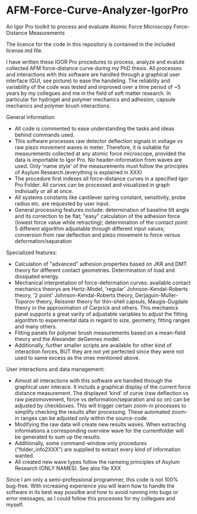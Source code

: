 # AFM-Force-Curve-Analyzer-IgorPro
An Igor Pro toolkit to process and evaluate Atomic Force Microscopy Force-Distance Measurements

The licence for the code in this repository is contained in the included license.md file.

I have written these IGOR Pro procedures to process, analyze and evalute collected AFM force-distance curve during my PhD thesis. All processes and interactions with this software are handled through a graphical user interface (GUI, see picture) to ease the handeling. The reliablity and variability of the code was tested and improved over a time period of ~5 years by my collegues and me in the field of soft matter research. In particular for hydrogel and polymer mechanics and adhesion, capsule mechanics and polymer brush interactions.

General information:
- All code is commented to ease understanding the tasks and ideas behind commands used.
- This software processes raw detector deflection signals in voltage vs raw piezo movement waves in meter. Therefore, it is suitable for measurements collected at any atomic force microscope, provided the data is importable to Igor Pro. No header-information from waves are used. Only 'name style' of the measurements must follow the principles of Asylum Research.(everything is explained in XXX)
- The procedure first indexes all force-distance curves in a specified Igor Pro Folder. All curves can be processed and visualizied in graph indiviually or all at once.
- All systems constants like cantilever spring constant, sensitivity, probe radius etc. are requested by user input.
- General processing features include: determination of baseline tilt angle and its correction to be flat; "easy" calculation of the adhesion force (lowest force value while retracting); determination of the contact point: 5 different algorithm adjustable through different input values; conversion from raw deflection and piezo movement to force versus deformation/separation

Specialized features: 
- Calculation of "advanced" adhesion properties based on JKR and DMT theory for different contact geometries. Determination of        load and dissipated energy.
- Mechanical interpretation of force-deformation curves: available contact mechanics theorys are Hertz-Model, 'regular' Johnson-Kendal-Roberts theory, '2 point' Johnson-Kendal-Roberts theory, Derjaguin-Muller-Toporov theory, Reissner theory for thin-shell capsuls, Maugis-Dugdale theory in the approximation of Carprick and others. This mechanics panel supports a great varity of adjustable variables to adjust the fitting algorithm to experimental data in regard to size, geometry, fitting ranges and many others.
- Fitting panels for polymer brush measurements based on a mean-field theory and the Alexander deGennes model.
- Additionally, further smaller scripts are available for other kind of interaction forces, BUT they are not yet perfected since they were not used to same excess as the ones mentioned above.

User interactions and data management:
- Almost all interactions with this software are handled through the graphical user interace. It includs a graphical display of the current force distance measurement. The displayed 'kind' of curve (raw deflection vs raw piezomovement, force vs deformation/separation and so on) can be adjusted by checkboxes. This will trigger certain zoom-in processes to simplify checking the results after processing. These automated zoom-in ranges can be adjusted only within the source-code.
- Modifying the raw data will create new results waves. When extracting informations a corresponding overview wave for the currentfolder will be generated to sum up the results.
- Additionally, some command-window only procedures ("folder_info2XXX") are supplied to extract every kind of information wanted.
- All created new wave types follow the nameing principles of Asylum Research (ONLY NAMES). See alos file XXX



Since I am only a semi-professional programmer, this code is not 100% bug-free. With increasing experience you will learn how to handle the software in its best way possilbe and how to avoid running into bugs or error messages, as I could follow this processes for my collegues and myself.

